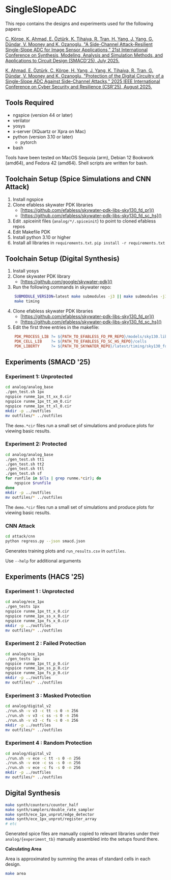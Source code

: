 # SingleSlopeADC

This repo contains the designs and experiments used for the following papers:

[C. Körpe, K. Ahmad, E. Öztürk, K. Tihaiya, R. Tran, H. Yang, J. Yang, G. Dündar, V. Mooney and K. Ozanoglu, "A Side-Channel Attack-Resilient Single-Slope ADC for Image Sensor Applications," 21st International Conference on Synthesis, Modeling, Analysis and Simulation Methods, and Applications to Circuit Design (SMACD'25), July 2025.](https://xplorestaging.ieee.org/document/11092095/)

[K. Ahmad, E. Öztürk, C. Körpe, H. Yang, J. Yang, K. Tihaiya, R. Tran, G. Dündar, V. Mooney and K. Ozanoglu, "Protection of the Digital Circuitry of a Single-Slope ADC Against Side-Channel Attacks," 2025 IEEE International Conference on Cyber Security and Resilience (CSR'25), August 2025.](https://xplorestaging.ieee.org/document/11130145)

## Tools Required
- ngspice (version 44 or later)
- verilator
- yosys
- x-server (XQuartz or Xpra on Mac)
- python (version 3.10 or later)
  - pytorch
- bash

Tools have been tested on MacOS Sequoia (arm), Debian 12 Bookwork (amd64), and Fedora 42 (amd64). Shell scripts are written for bash.

## Toolchain Setup (Spice Simulations and CNN Attack)

1. Install ngspice 
2. Clone efabless skywater PDK libraries
    - [https://github.com/efabless/skywater-pdk-libs-sky130_fd_pr]()
    - [https://github.com/efabless/skywater-pdk-libs-sky130_fd_sc_hs]() 
3. Edit .spiceinit files (`analog/*/.spiceinit`) to point to cloned efabless repos
4. Edit Makefile PDK
6. Install python 3.10 or higher
7. Install all libraries in `requirements.txt`. 
   `pip install -r requirements.txt`

## Toolchain Setup (Digital Synthesis)

1. Install yosys
2. Clone skywater PDK library
    - [https://github.com/google/skywater-pdk]()
3. Run the following commands in skywater repo:
```bash
    SUBMODULE_VERSION=latest make submodules -j3 || make submodules -j1
    make timing
```
4. Clone efabless skywater PDK libraries
    - [https://github.com/efabless/skywater-pdk-libs-sky130_fd_pr]()
    - [https://github.com/efabless/skywater-pdk-libs-sky130_fd_sc_hs]() 
5. Edit the first three entries in the makefile:
```Makefile
    PDK_PROCESS_LIB	?= ${PATH_TO_EFABLESS_FD_PR_REPO}/models/sky130.lib.spice
    PDK_CELL_LIB 	?= ${PATH_TO_EFABLESS_FD_SC_HS_REPO}/cells
    PDK_LIBERTY     ?= ${PATH_TO_SKYWATER_REPO}/latest/timing/sky130_fd_sc_hs__tt_025C_1v50.lib
```

## Experiments (SMACD '25)

### Experiment 1: Unprotected

```bash
cd analog/analog_base
./gen_test.sh 1px
ngspice runme_1px_tt_xx_0.cir
ngspice runme_1px_tt_xm_0.cir
ngspice runme_1px_tt_xl_0.cir
mkdir -p ../outfiles
mv outfiles/* ../outfiles
```

The `demo.*cir` files run a small set of simulations and produce plots for viewing basic results.

### Experiment 2: Protected

```bash
cd analog/analog_base
./gen_test.sh tt1
./gen_test.sh tt2
./gen_test.sh ttl
./gen_test.sh sf
for runfile in $(ls | grep runme.*cir); do
    ngspice $runfile
done
mkdir -p ../outfiles
mv outfiles/* ../outfiles
```

The `demo.*cir` files run a small set of simulations and produce plots for viewing basic results.

### CNN Attack

```bash
cd attack/cnn
python regress.py --json smacd.json
```

Generates training plots and `run_results.csv` in `outfiles`.

Use `--help` for additional arguments

## Experiments (HACS  '25)

### Experiment 1 : Unprotected

```bash
cd analog/ece_1px
./gen_tests 1px
ngspice runme_1px_tt_x_0.cir
ngspice runme_1px_ss_x_0.cir
ngspice runme_1px_fs_x_0.cir
mkdir -p ../outfiles
mv outfiles/* ../outfiles
```

### Experiment 2 : Failed Protection

```bash
cd analog/ece_1px
./gen_tests 1px
ngspice runme_1px_tt_p_0.cir
ngspice runme_1px_ss_p_0.cir
ngspice runme_1px_fs_p_0.cir
mkdir -p ../outfiles
mv outfiles/* ../outfiles
```

### Experiment 3 : Masked Protection

```bash
cd analog/digital_v2
./run.sh -v v3 -c tt -s 0 -n 256
./run.sh -v v3 -c ss -s 0 -n 256
./run.sh -v v3 -c fs -s 0 -n 256
mkdir -p ../outfiles
mv outfiles/* ../outfiles
```

### Experiment 4 : Random Protection

```bash
cd analog/digital_v2
./run.sh -v ece -c tt -s 0 -n 256
./run.sh -v ece -c ss -s 0 -n 256
./run.sh -v ece -c fs -s 0 -n 256
mkdir -p ../outfiles
mv outfiles/* ../outfiles
```

## Digital Synthesis

```bash
make synth/counters/counter_half
make synth/samplers/double_rate_sampler
make synth/ece_1px_unprot/edge_detector
make synth/ece_1px_unprot/register_array
# etc
```

Generated spice files are manually copied to relevant libraries under their `analog/{experiment_tb}` manually assembled into the setups found there.

**Calculating Area**

Area is approximated by summing the areas of standard cells in each design.

```bash
make area
```
